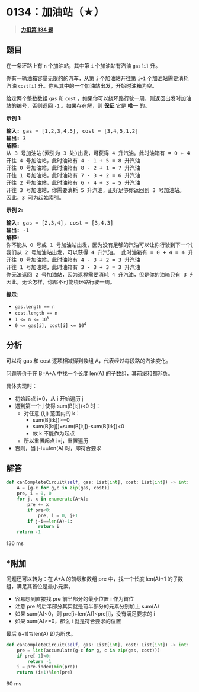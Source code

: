 # 0134：加油站（★）


> <u>**[力扣第 134 题](https://leetcode.cn/problems/gas-station/)**</u>

## 题目

<p>在一条环路上有 <code>n</code> 个加油站，其中第 <code>i</code> 个加油站有汽油 <code>gas[i]</code><em> </em>升。</p>

<p>你有一辆油箱容量无限的的汽车，从第<em> </em><code>i</code><em> </em>个加油站开往第<em> </em><code>i+1</code><em> </em>个加油站需要消耗汽油 <code>cost[i]</code><em> </em>升。你从其中的一个加油站出发，开始时油箱为空。</p>

<p>给定两个整数数组 <code>gas</code> 和 <code>cost</code> ，如果你可以绕环路行驶一周，则返回出发时加油站的编号，否则返回 <code>-1</code> 。如果存在解，则 <strong>保证</strong> 它是 <strong>唯一</strong> 的。</p>



<p><strong>示例 1:</strong></p>

<pre>
<strong>输入:</strong> gas = [1,2,3,4,5], cost = [3,4,5,1,2]
<strong>输出:</strong> 3
<strong>解释:
</strong>从 3 号加油站(索引为 3 处)出发，可获得 4 升汽油。此时油箱有 = 0 + 4 = 4 升汽油
开往 4 号加油站，此时油箱有 4 - 1 + 5 = 8 升汽油
开往 0 号加油站，此时油箱有 8 - 2 + 1 = 7 升汽油
开往 1 号加油站，此时油箱有 7 - 3 + 2 = 6 升汽油
开往 2 号加油站，此时油箱有 6 - 4 + 3 = 5 升汽油
开往 3 号加油站，你需要消耗 5 升汽油，正好足够你返回到 3 号加油站。
因此，3 可为起始索引。</pre>

<p><strong>示例 2:</strong></p>

<pre>
<strong>输入:</strong> gas = [2,3,4], cost = [3,4,3]
<strong>输出:</strong> -1
<strong>解释:
</strong>你不能从 0 号或 1 号加油站出发，因为没有足够的汽油可以让你行驶到下一个加油站。
我们从 2 号加油站出发，可以获得 4 升汽油。 此时油箱有 = 0 + 4 = 4 升汽油
开往 0 号加油站，此时油箱有 4 - 3 + 2 = 3 升汽油
开往 1 号加油站，此时油箱有 3 - 3 + 3 = 3 升汽油
你无法返回 2 号加油站，因为返程需要消耗 4 升汽油，但是你的油箱只有 3 升汽油。
因此，无论怎样，你都不可能绕环路行驶一周。</pre>



<p><strong>提示:</strong></p>

<ul>
<li><code>gas.length == n</code></li>
<li><code>cost.length == n</code></li>
<li><code>1 &lt;= n &lt;= 10<sup>5</sup></code></li>
<li><code>0 &lt;= gas[i], cost[i] &lt;= 10<sup>4</sup></code></li>
</ul>


## 分析

可以将 gas 和 cost 逐项相减得到数组 A，代表经过每段路的汽油变化。

问题等价于在 B=A+A 中找一个长度 len(A) 的子数组，其前缀和都非负。

具体实现时：
- 初始起点 i=0，从 i 开始遍历 j
- 遇到第一个 j 使得 sum(B[i:j])<0 时：
	- 对任意 (i,j) 范围内的 k：
		- sum(B[i:k])>=0
		- sum(B[k:j])=sum(B[i:j])-sum(B[i:k])<0
		- 故 k 不能作为起点
	- 所以重置起点 i=j，重置遍历
- 否则，当 j-i==len(A) 时，即符合要求

## 解答

```python
def canCompleteCircuit(self, gas: List[int], cost: List[int]) -> int:
    A = [g-c for g,c in zip(gas, cost)]
    pre, i = 0, 0
    for j, x in enumerate(A+A):
        pre += x
        if pre<0:
            pre, i = 0, j+1
        if j-i==len(A)-1:
            return i
    return -1
```
136 ms

## *附加

问题还可以转为：在 A+A 的前缀和数组 pre 中，找一个长度 len(A)+1 的子数组，满足其首位是最小元素。
- 容易想到直接找 pre 前半部分的最小位置 i 作为首位
- 注意 pre 的后半部分其实就是前半部分的元素分别加上 sum(A)
- 如果 sum(A)<0，则 pre[i+len(A)]<pre[i]，没有满足要求的 i
- 如果 sum(A)>=0，那么 i 就是符合要求的位置

最后 (i+1)%len(A) 即为所求。

```python
def canCompleteCircuit(self, gas: List[int], cost: List[int]) -> int:
    pre = list(accumulate(g-c for g, c in zip(gas, cost)))
    if pre[-1]<0:
        return -1
    i = pre.index(min(pre))
    return (i+1)%len(pre)
```
60 ms
